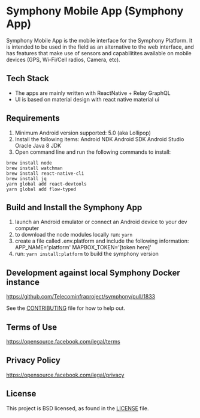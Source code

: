# Symphony Mobile App (Symphony App)
Symphony Mobile App is the mobile interface for the Symphony Platform.  It is intended to be used in the field as an alternative to the web interface, and has features that make use of sensors and capabilitites available on mobile devices (GPS, Wi-Fi/Cell radios, Camera, etc).

## Tech Stack
* The apps are mainly written with ReactNative + Relay GraphQL
* UI is based on material design with react native material ui

## Requirements
1. Minimum Android version supported: 5.0 (aka Lollipop)
2. Install the following items:
Android NDK
Android SDK
Android Studio
Oracle Java 8 JDK
3. Open command line and run the following commands to install:
```
brew install node
brew install watchman
brew install react-native-cli
brew install jq
yarn global add react-devtools
yarn global add flow-typed
```

## Build and Install the Symphony App
1. launch an Android emulator or connect an Android device to your dev computer
2. to download the node modules locally run: `yarn`
3. create a file called .env.platform and include the following information:
APP_NAME='platform'
MAPBOX_TOKEN='[token here]'
4. run: `yarn install:platform` to build the symphony version

## Development against local Symphony Docker instance
https://github.com/Telecominfraproject/symphony/pull/1833

See the [CONTRIBUTING](CONTRIBUTING.md) file for how to help out.

## Terms of Use
https://opensource.facebook.com/legal/terms

## Privacy Policy
https://opensource.facebook.com/legal/privacy

## License
This project is BSD licensed, as found in the [LICENSE](LICENSE) file.
